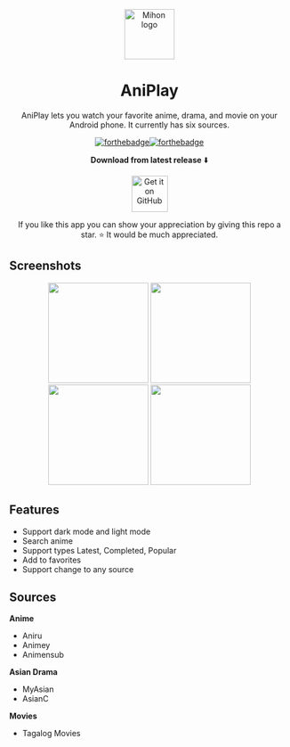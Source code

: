 <div align="center" width="30">
<img src="https://github.com/user-attachments/assets/821af761-a991-44fb-a12d-d1412ec79d55" alt="Mihon logo" title="AniPlay logo" width="90"/>
</div>
<div align="center">
  
# AniPlay
</div>
<div align="center">

<p>AniPlay lets you watch your favorite anime, drama, and movie on your Android phone. It currently has six sources.</p>



[![forthebadge](https://forthebadge.com/images/badges/built-for-android.svg)](https://android.com)[![forthebadge](https://forthebadge.com/images/badges/built-with-love.svg)](https://github.com/seph1709)

**Download from latest release** ⬇️

[<img src="https://github.com/machiav3lli/oandbackupx/blob/034b226cea5c1b30eb4f6a6f313e4dadcbb0ece4/badge_github.png" alt="Get it on GitHub" height="65">](https://github.com/seph1709/AniPlay/releases/tag/v1.2.3)
<p>If you like this app you can show your appreciation by giving this repo a star. ⭐ It would be much appreciated.</p>
</div>

## Screenshots


<div align="center">
<img src="https://github.com/user-attachments/assets/5fb66c5a-7fa5-4992-b3dc-2163089728bc" width=180>
<img src="https://github.com/user-attachments/assets/2cdce662-20cd-4346-a779-759a7ba9bad1" width=180>
<img src="https://github.com/user-attachments/assets/7fdd0540-ade9-413f-b403-6f863448ae79" width=180>
<img src="https://github.com/user-attachments/assets/10f7cc64-a320-48a2-890b-3446f8ecc95c" width=180>
</div>

## Features
- Support dark mode and light mode
- Search anime
- Support types Latest, Completed, Popular
- Add to favorites
- Support change to any source

## Sources

**Anime**
- Aniru
- Animey
- Animensub

**Asian Drama**
- MyAsian
- AsianC

**Movies**
- Tagalog Movies



 















